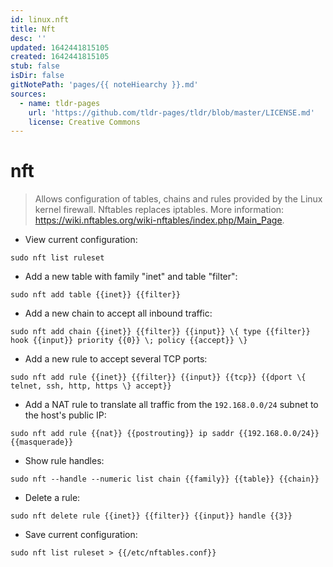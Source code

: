 ```yaml
---
id: linux.nft
title: Nft
desc: ''
updated: 1642441815105
created: 1642441815105
stub: false
isDir: false
gitNotePath: 'pages/{{ noteHiearchy }}.md'
sources:
  - name: tldr-pages
    url: 'https://github.com/tldr-pages/tldr/blob/master/LICENSE.md'
    license: Creative Commons
---
```

# nft

> Allows configuration of tables, chains and rules provided by the Linux kernel firewall.
> Nftables replaces iptables.
> More information: <https://wiki.nftables.org/wiki-nftables/index.php/Main_Page>.

- View current configuration:

`sudo nft list ruleset`

- Add a new table with family "inet" and table "filter":

`sudo nft add table {{inet}} {{filter}}`

- Add a new chain to accept all inbound traffic:

`sudo nft add chain {{inet}} {{filter}} {{input}} \{ type {{filter}} hook {{input}} priority {{0}} \; policy {{accept}} \}`

- Add a new rule to accept several TCP ports:

`sudo nft add rule {{inet}} {{filter}} {{input}} {{tcp}} {{dport \{ telnet, ssh, http, https \} accept}}`

- Add a NAT rule to translate all traffic from the `192.168.0.0/24` subnet to the host's public IP:

`sudo nft add rule {{nat}} {{postrouting}} ip saddr {{192.168.0.0/24}} {{masquerade}}`

- Show rule handles:

`sudo nft --handle --numeric list chain {{family}} {{table}} {{chain}}`

- Delete a rule:

`sudo nft delete rule {{inet}} {{filter}} {{input}} handle {{3}}`

- Save current configuration:

`sudo nft list ruleset > {{/etc/nftables.conf}}`

